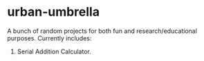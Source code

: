 # urban-umbrella
A bunch of random projects for both fun and research/educational purposes. Currently includes: 
  1) Serial Addition Calculator.
